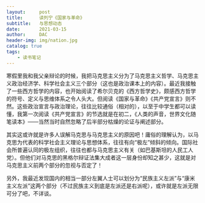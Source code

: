 ```yaml
---
layout:     post
title:      读列宁《国家与革命》
subtitle:   与思想动态
date:       2021-03-15
author:     DAC
header-img: img/nation.jpg
catalog: true
tags:
    - 读书笔记
---
```


寒假里我和我父亲辩论的时候，我把马克思主义分为了马克思主义哲学、马克思主义政治经济学、科学社会主义三个部分（这也是政治课本上的内容）。最近我接触了一些西方哲学的内容，也开始阅读了希尔贝克的《西方哲学史》，颇感西方哲学的符号、定义与思维体系之令人头大。但阅读《国家与革命》《共产党宣言》则不然。这些政治宣言与政治理论，往往比较通俗（相对的），以至于中学生都可以读懂，我第一次阅读《共产党宣言》的节选就是在初二，《人类的声音，世界文化随笔读本》——当然当时自然忽略了后半部分枯燥的论证与阐述部分。

其实这或许就是许多人误解马克思与马克思主义的原因吧！庸俗的理解认为，以马克思为代表的科学社会主义理论与思想体系，往往有向“极左”倾斜的倾向。国际社会所普遍认同的极左组织，往往也都与马克思主义有关（如巴基斯坦的人民工人党）。但他们对马克思的黑格尔辩证法集大成者这一层身份却知之甚少，这就是对马克思主义前两个部分的忽视与否定了！

另外，我最近发现国内的相当一部分左翼人士可以划分为“民族主义左派”与“康米主义左派”这两个部分（不过民族主义到底是左派还是右派呢），或许就是左派无限可分了吧，不详谈。
